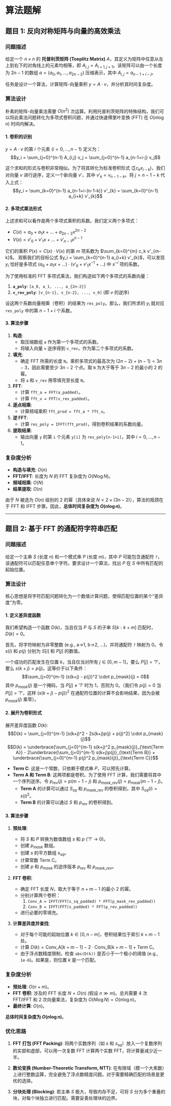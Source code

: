 # 算法题解

## 题目 1: 反向对称矩阵与向量的高效乘法

### 问题描述

给定一个 $n \times n$ 的 **托普利茨矩阵 (Toeplitz Matrix)** $A$，其定义为矩阵中任意从左上到右下的对角线上的元素均相等，即 $A_{i,j} = A_{i+1, j+1}$。该矩阵可以由一个长度为 $2n-1$ 的数组 $a = (a_0, a_1, \dots, a_{2n-2})$ 压缩表示，其中 $A_{i,j} = a_{n-1+i-j}$。

任务是设计一个算法，计算矩阵-向量乘积 $y = A \cdot v$，并分析其时间复杂度。

### 算法设计

朴素的矩阵-向量乘法需要 $O(n^2)$ 次运算。利用托普利茨矩阵的特殊结构，我们可以将此乘法问题转化为多项式卷积问题，并通过快速傅里叶变换 (FFT) 在 $O(n \log n)$ 时间内解决。

#### 1. 卷积的识别

$y = A \cdot v$ 的第 $i$ 个元素 $(i=0, \dots, n-1)$ 定义为：
$$y_i = \sum_{j=0}^{n-1} A_{i,j} v_j = \sum_{j=0}^{n-1} a_{n-1+i-j} v_j$$

这个求和的形式与卷积非常相似。为了将其转化为标准卷积形式 $(\sum c_k x_{i-k})$，我们对向量 $v$ 进行逆序，定义一个新向量 $v'$，其中 $v'_{k} = v_{n-1-k}$。将 $j = n-1-k$ 代入上式：
$$y_i = \sum_{k=0}^{n-1} a_{n-1+i-(n-1-k)} v'_{k} = \sum_{k=0}^{n-1} a_{i+k} v'_{k}$$

#### 2. 多项式乘法形式

上述求和可以看作是两个多项式乘积的系数。我们定义两个多项式：
-   $C(x) = a_0 + a_1 x + \dots + a_{2n-2} x^{2n-2}$
-   $V(x) = v'_{0} + v'_{1} x + \dots + v'_{n-1} x^{n-1}$

它们的乘积 $P(x) = C(x) \cdot V(x)$ 的第 $m$ 项系数为 $\sum_{k=0}^{m} c_k v'_{m-k}$。
观察我们的目标公式 $y_i = \sum_{k=0}^{n-1} a_{i+k} v'_{k}$，可以发现 $y_i$ 恰好是多项式 $(a_0 + a_1 x + \dots) \cdot (v'_0 + v'_1 x^{-1} + \dots)$ 中 $x^{-i}$ 项的系数。

为了使用标准的 FFT 多项式乘法，我们构造如下两个多项式的系数向量：
1.  **`a_poly`**: `[a_0, a_1, ..., a_{2n-2}]`
2.  **`v_rev_poly`**: `[v_{n-1}, v_{n-2}, ..., v_0]` (即 $v$ 的逆序)

设这两个系数向量相乘（卷积）的结果为 `res_poly`。那么，我们所求的 $y_i$ 就对应 `res_poly` 中的第 $n-1+i$ 个系数。

#### 3. 算法步骤

1.  **构造**:
    *   取压缩数组 `a` 作为第一个多项式的系数。
    *   将输入向量 `v` 逆序得到 `v_rev`，作为第二个多项式的系数。
2.  **填充**:
    *   确定 FFT 所需的长度 `N`。乘积多项式的最高次为 $(2n-2) + (n-1) = 3n-3$，因此需要至少 $3n-2$ 个点。取 `N` 为大于等于 $3n-2$ 的最小的 2 的幂。
    *   将 `a` 和 `v_rev` 用零填充至长度 `N`。
3.  **FFT**:
    *   计算 `fft_a = FFT(a_padded)`。
    *   计算 `fft_v = FFT(v_rev_padded)`。
4.  **逐点相乘**:
    *   计算频域乘积 `fft_prod = fft_a * fft_v`。
5.  **逆 FFT**:
    *   计算 `res_poly = IFFT(fft_prod)`，得到卷积结果的系数向量。
6.  **提取结果**:
    *   输出向量 `y` 的第 `i` 个元素 `y[i]` 为 `res_poly[n-1+i]`，其中 $i=0, \dots, n-1$。

### 复杂度分析

-   **构造与填充**: $O(n)$
-   **FFT/IFFT**: 长度为 $N$ 的 FFT 复杂度为 $O(N \log N)$。
-   **频域相乘**: $O(N)$
-   **结果提取**: $O(n)$

由于 $N$ 被选为 $O(n)$ 级别的 2 的幂（具体来说 $N < 2 \times (3n-2)$），算法的瓶颈在于 FFT 和 IFFT 步骤。因此，**总体时间复杂度为 $O(n \log n)$**。

---

## 题目 2: 基于 FFT 的通配符字符串匹配

### 问题描述

给定一个主串 $S$ (长度 $n$) 和一个模式串 $P$ (长度 $m$)，其中 $P$ 可能包含通配符 `?`，该通配符可以匹配任意单个字符。要求设计一个算法，找出 $P$ 在 $S$ 中所有匹配的起始位置。

### 算法设计

核心思想是将字符匹配问题转化为一个数值计算问题，使得匹配位置的某个“差异度”为零。

#### 1. 定义差异度函数

我们希望构造一个函数 $D(k)$，当且仅当 $P$ 与 $S$ 的子串 $S[k:k+m]$ 匹配时，$D(k)=0$。

首先，将字符映射为非零整数 (e.g., a->1, b->2, ...)，并将通配符 `?` 映射为 0。令 $s(i)$ 和 $p(j)$ 分别为 $S[i]$ 和 $P[j]$ 的数值。

一个成功的匹配发生在位置 $k$，当且仅当对所有 $j \in [0, m-1]$，要么 $P[j] = '?'$，要么 $s(k+j) = p(j)$。这等价于以下条件：
$$\sum_{j=0}^{m-1} (s(k+j) - p(j))^2 \cdot p_{mask}(j) = 0$$
其中 $p_{mask}(j)$ 是一个掩码，当 $P[j] \neq '?'$ 时为 1，否则为 0。（我们令 $p(j)=0$ 当 $P[j] = '?'$，这样 $(s(k+j)-p(j))^2$ 在通配符位置的计算不会影响结果，因为会被 $p_{mask}(j)$ 乘零）。

#### 2. 展开为卷积形式

展开差异度函数 $D(k)$:
$$D(k) = \sum_{j=0}^{m-1} [s(k+j)^2 - 2s(k+j)p(j) + p(j)^2] \cdot p_{mask}(j)$$
$$D(k) = \underbrace{\sum_{j=0}^{m-1} s(k+j)^2 p_{mask}(j)}_{\text{Term A}} - 2\underbrace{\sum_{j=0}^{m-1} s(k+j)p(j)}_{\text{Term B}} + \underbrace{\sum_{j=0}^{m-1} p(j)^2 p_{mask}(j)}_{\text{Term C}}$$

-   **Term C**: 这是一个常数，只依赖于模式串 $P$，可以预先计算。
-   **Term A 和 Term B**: 这两项都是卷积。为了使用 FFT 计算，我们需要将其中一个序列逆序。令 $p_{rev}(j) = p(m-1-j)$ 和 $p_{mask\_rev}(j) = p_{mask}(m-1-j)$。
    -   **Term A** 的计算可以通过 $S_{sq}$ 和 $p_{mask\_rev}$ 的卷积得到，其中 $S_{sq}(i) = s(i)^2$。
    -   **Term B** 的计算可以通过 $S$ 和 $p_{rev}$ 的卷积得到。

#### 3. 算法步骤

1.  **预处理**:
    *   将 $S$ 和 $P$ 转换为数值数组 $s$ 和 $p$ ('?' -> 0)。
    *   创建 $p_{mask}$ 数组。
    *   创建 $s$ 的平方数组 $s_{sq}$。
    *   计算常数 Term C。
    *   创建 $p$ 和 $p_{mask}$ 的逆序版本 $p_{rev}$ 和 $p_{mask\_rev}$。

2.  **FFT 卷积**:
    *   确定 FFT 长度 $N$，取大于等于 $n+m-1$ 的最小 2 的幂。
    *   分别计算两个卷积：
        1.  `Conv_A = IFFT(FFT(s_sq_padded) * FFT(p_mask_rev_padded))`
        2.  `Conv_B = IFFT(FFT(s_padded) * FFT(p_rev_padded))`
    *   进行必要的零填充。

3.  **计算差异度并查找**:
    *   对于每个可能的起始位置 $k \in [0, n-m]$，卷积结果位于索引 $k+m-1$ 处。
    *   计算 $D(k) = \text{Conv\_A}[k+m-1] - 2 \cdot \text{Conv\_B}[k+m-1] + \text{Term C}$。
    *   由于浮点数精度限制，检查 `abs(D(k))` 是否小于一个极小的阈值 (e.g., `1e-6`)。如果是，则位置 $k$ 是一个匹配。

### 复杂度分析

-   **预处理**: $O(n+m)$。
-   **FFT 卷积**: 涉及的 FFT 长度 $N=O(n)$ (假设 $n \gg m$)。总共需要 4 次 FFT/IFFT 和 2 次向量乘法，复杂度为 $O(N \log N) = O(n \log n)$。
-   **最终计算**: $O(n)$。

**总体时间复杂度为 $O(n \log n)$**。

### 优化思路

1.  **FFT 打包 (FFT Packing)**: 将两个实数序列（如 $s$ 和 $s_{sq}$）放入一个复数序列的实部和虚部，可以用一次复数 FFT 计算两个实数 FFT，将计算量减少近一半。

2.  **数论变换 (Number-Theoretic Transform, NTT)**: 在有限域（模一个大素数）上进行整数运算，完全避免了浮点数精度问题。对于需要精确匹配的场景是更优的选择。

3.  **分块处理 (Blocking)**: 若主串 $S$ 极大，导致内存不足，可将 $S$ 分为多个重叠的块，对每个块独立进行匹配。需要妥善处理块的边界。